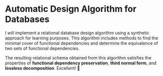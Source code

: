 # Automatic Design Algorithm for Databases

I will implement a relational database design algorithm using a synthetic approach for learning purposes.
This algorithm includes methods to find the minimal cover of functional dependencies and determine the equivalence of
two sets of functional dependencies.

The resulting relational schema obtained from this algorithm satisfies the properties of **functional dependency
preservation**, **third normal form**, and **lossless decomposition**. Excellent! 🎉
